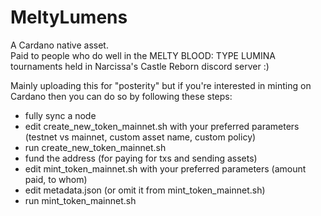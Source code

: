 # MeltyLumens
A Cardano native asset.  
Paid to people who do well in the MELTY BLOOD: TYPE LUMINA tournaments held in Narcissa's Castle Reborn discord server :)

Mainly uploading this for "posterity" but if you're interested in minting on Cardano then you can do so by following these steps:
- fully sync a node 
- edit create_new_token_mainnet.sh with your preferred parameters (testnet vs mainnet, custom asset name, custom policy)
- run create_new_token_mainnet.sh
- fund the address (for paying for txs and sending assets)
- edit mint_token_mainnet.sh with your preferred parameters (amount paid, to whom)
- edit metadata.json (or omit it from mint_token_mainnet.sh)
- run mint_token_mainnet.sh
